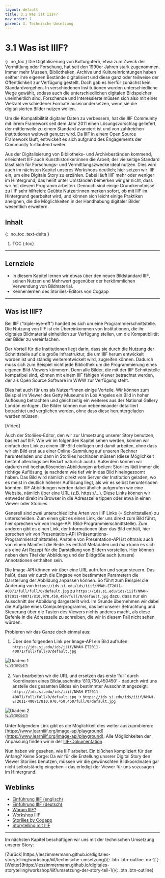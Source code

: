 ```yaml
---
layout: default
title: 3.1 Was ist IIIF?
nav_order: 1
parent: 3. Technische Umsetzung
---
```

# 3.1 Was ist IIIF?
{: .no_toc }
Die Digitalisierung von Kulturgütern, etwa zum Zweck der Vermittlung oder Forschung, hat seit den 1990er Jahren stark zugenommen. Immer mehr Museen, Bibliotheken, Archive und Kultureinrichtungen haben seither ihre eigenen Bestände digitalisiert und diese ganz oder teilweise der Öffentlichkeit zur Verfügung gestellt. Doch gab es hierfür zunächst kein Standardvorgehen. In verschiedenen Institutionen wurden unterschiedliche Wege gewählt, sodass auch die unterschiedlichen digitalen Bildspeicher uneinheitlich sind. Forschende und Interessierte müssen sich also mit einer Vielzahl verschiedener Formate auseinandersetzen, wenn sie die digitalisierten Bilder nutzen wollen.

Um die Kompatibilität digitaler Daten zu verbessern, hat die IIIF Community mit ihrem Framework seit dem Jahr 2011 einen Lösungsvorschlag geliefert, der mittlerweile zu einem Standard avanciert ist und von zahlreichen Institutionen weltweit genutzt wird. Da IIIF in einem Open Source Framework läuft, entwickelt es sich aufgrund des Engagements der Community fortlaufend weiter.

Aus der Digitalisierung von Bibliotheks- und Archivbeständen kommend, erleichtert IIIF auch Kunsthistoriker:innen die Arbeit; der vielseitige Standard lässt sich für Forschungs- und Vermittlungszwecke ideal nutzen. Dies wird auch im nächsten Kapitel unseres Workshops deutlich; hier setzen wir IIIF ein, um eine Digitale Story zu erzählen. Dabei läuft IIIF mehr oder weniger im Hintergrund, das heißt unter Umständen bemerken wir gar nicht, dass wir mit diesem Programm arbeiten. Dennoch sind einige Grundkenntnisse zu IIIF sehr hilfreich: Geübte Nutzer:innen merken sofort, ob mit IIIF im Hintergrund gearbeitet wird, und können sich leicht einige Praktiken aneignen, die die Möglichkeiten in der Handhabung digitaler Bilder wesentlich erweitern.

## Inhalt
{: .no_toc .text-delta }

1. TOC
{:toc}

---

## Lernziele
 - In diesem Kapitel lernen wir etwas über den neuen Bildstandard IIIF, seinen Nutzen und Mehrwert gegenüber der herkömmlichen Verwendung von Bildmaterial.
- Kennenlernen des Storiiies-Editors von Cogapp

---

## Was ist IIIF?
Bei IIIF (“triple-eye-eff”) handelt es sich um eine Programmierschnittstelle. Die Nutzung von IIIF ist ein Übereinkommen von Institutionen, die ihr digitales Bildmaterial einheitlich zur Verfügung stellen, um die Kompatibilität der Bilder zu vereinfachen.

Der Vorteil für die Institutionen liegt darin, dass sie durch die Nutzung der Schnittstelle auf die große Infrastruktur, die um IIIF herum entwickelt worden ist und ständig weiterentwickelt wird, zugreifen können. Dadurch muss sich zum Beispiel nicht jede Bibliothek um die Programmierung eines eigenen Bild-Viewers kümmern. Denn alle Bilder, die mit der IIIF Schnittstelle kompatibel sind, können mit einem IIIF fähigen Viewer betrachtet werden, der als Open Source Software im WWW zur Verfügung steht.

Dies hat auch für uns als Nutzer*innen einige Vorteile. Wir können zum Beispiel im Viewer des Getty Museums in Los Angeles ein Bild in hoher Auflösung betrachten und gleichzeitig ein weiteres aus der National Gallery London einfügen. Die Bilder können nun nebeneinander detailliert betrachtet und verglichen werden, ohne dass diese heruntergeladen werden müssen.

[Video]

Auch der Storiiies-Editor, den wir zur Umsetzung unserer Story benutzen, basiert auf IIIF. Wie wir im folgenden Kapitel sehen werden, können wir einfach den Link zu einem IIIF-Bild einfügen und damit arbeiten, ohne dass wir ein Bild erst aus einer Online-Sammlung auf unseren Rechner herunterladen und dann in Storiiies hochladen müssen (diese Möglichkeit besteht allerdings bei Bedarf natürlich auch). Außerdem können wir dadurch mit hochauflösenden Abbildungen arbeiten:  Storiiies lädt immer die richtige Auflösung, je nachdem wie tief wir in das Bild hineingezoomt haben. Das Bild wird nämlich direkt vom Server der Institution geladen, wo es meist in deutlich höherer Auflösung liegt, als wir es selbst herunterladen könnten. IIIF Abbildungen werden dabei ähnlich aufgerufen wie eine Website, nämlich über eine URL (z.B. https://…). Diese Links können wir entweder direkt im Browser in die Adresszeile tippen oder etwa in einen Viewer oder Storiiies.

Generell sind zwei unterschiedliche Arten von IIIF Links (= Schnittstellen) zu unterscheiden. Zum einen gibt es einen Link, der uns direkt zum Bild führt, hier sprechen wir von Image-API (Bild-Programmierschnittstelle). Zum anderen gibt es einen Link, der Informationen über das Bild enthält, hier sprechen wir von Presentation-API (Präsentations-Programmierschnittstelle). Anstelle von Presentation-API ist oftmals auch von einem Manifest die Rede. Es enthält Metadaten und man kann es sich als eine Art Rezept für die Darstellung von Bildern vorstellen. Hier können neben dem Titel der Abbildung und der Bildgröße auch (unsere) Annotationen enthalten sein.

Die Image-API können wir über eine URL aufrufen und sogar steuern. Das heißt, dass wir durch die Eingabe von bestimmten Parametern die Darstellung der Abbildung anpassen können. So führt zum Beispiel die Änderung von ```https://ids.si.edu/ids/iiif/NMAH-ET2011-40071/full/full/0/default.jpg``` zu ```https://ids.si.edu/ids/iiif/NMAH-ET2011-40071/810,970,450,450/full/0/default.jpg``` dazu, dass nur ein Ausschnitt der Abbildung dargestellt wird. Im Grunde übernehmen wir dabei die Aufgabe eines Computerprogramms, das bei unserer Betrachtung und Steuerung über die Tasten des Viewers nichts anderes macht, als diese Befehle in die Adresszeile zu schreiben, die wir in diesem Fall nicht sehen würden.

Probieren wir das Ganze doch einmal aus:

1. Über den folgenden Link per Image-API ein Bild aufrufen: ```https://ids.si.edu/ids/iiif/NMAH-ET2011-40071/full/full/0/default.jpg```

![Diadem 1](https://leszimmermann.github.io/digitales-storytelling/img/umsetzung/Diadem-1.jpg)
<p style="font-size: 0.8em;margin-top:-15px;"><a href="https://leszimmermann.github.io/digitales-storytelling/img/umsetzung/Diadem-1.jpg" target="_blank" rel="noopener noreferrer">&#128269; Vergrößern</a></p>

2. Nun bearbeiten wir die URL und ersetzen das erste ‘full’ durch Koordinaten eines Bildausschnitts ‘810,750,450450’ - dadurch wird uns anstelle des gesamten Bildes ein bestimmter Ausschnitt angezeigt: ```https://ids.si.edu/ids/iiif/NMAH-ET2011-40071/full/full/0/default.jpg``` ->
```https://ids.si.edu/ids/iiif/NMAH-ET2011-40071/810,970,450,450/full/0/default.jpg```

![Diadem 2](https://leszimmermann.github.io/digitales-storytelling/img/umsetzung/Diadem-2.jpg)
<p style="font-size: 0.8em;margin-top:-15px;"><a href="https://leszimmermann.github.io/digitales-storytelling/img/umsetzung/Diadem-2.jpg" target="_blank" rel="noopener noreferrer">&#128269; Vergrößern</a></p>

Unter folgendem Link gibt es die Möglichkeit dies weiter auszuprobieren: [https://www.learniiif.org/image-api/playground](https://www.learniiif.org/image-api/playground).
Alle Möglichkeiten der Anpassung finden wir in der [IIIF-Dokumentation](https://iiif.io/api/image/2.1/).

Nun haben wir gesehen, wie IIIF arbeitet. Ein bißchen kompliziert für den Anfang? Keine Sorge: Da wir für die Erstellung unserer Digital Story den Viewer Storiiies benutzen, müssen wir die gewünschten Bildkoordinaten gar nicht selbstständig eingeben – das erledigt der Viewer für uns sozusagen im Hintergrund.

## Weblinks
- [Einführung IIIF (englisch)](https://youtu.be/wVjrqsqzwNI)
- [Einführung IIIF (deutsch)](https://av.tib.eu/media/34932)
- [Warum IIIF?](https://blog.cogapp.com/wtf-iiif-995ca796e654)
- [Workshop IIIF](https://training.iiif.io/iiif-online-workshop/)
- [Storiiies by Cogapp](https://storiiies.cogapp.com/)
- [Storytelling mit IIIF](https://canvas-panel.digirati.com/#/about)

---

Im nächsten Kapitel beschäftigen wir uns mit der technischen Umsetzung unserer Story:

<span class="fs-8">
[Zurück](https://leszimmermann.github.io/digitales-storytelling/workshop/iiif/technische-umsetzung/){: .btn .btn-outline .mr-2 } 
</span>
<span class="fs-8">
[Weiter](https://leszimmermann.github.io/digitales-storytelling/workshop/iiif/umsetzung-der-story-teil-1/){: .btn .btn-outline}
</span>